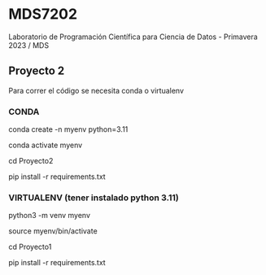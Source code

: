 # MDS7202
Laboratorio de Programación Científica para Ciencia de Datos - Primavera 2023 / MDS

## Proyecto 2
Para correr el código se necesita conda o virtualenv


### CONDA
conda create -n myenv python=3.11 

conda activate myenv 

cd Proyecto2

pip install -r requirements.txt


### VIRTUALENV (tener instalado python 3.11)
python3 -m venv myenv

source myenv/bin/activate  

cd Proyecto1  

pip install -r requirements.txt